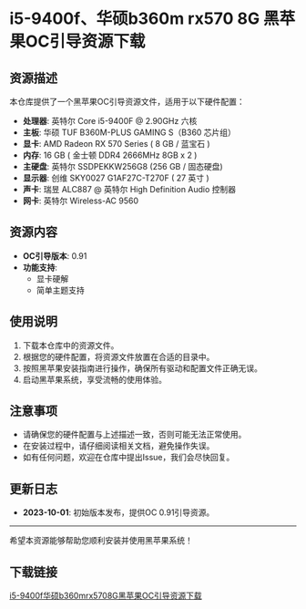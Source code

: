 # i5-9400f、华硕b360m rx570 8G 黑苹果OC引导资源下载

## 资源描述

本仓库提供了一个黑苹果OC引导资源文件，适用于以下硬件配置：

- **处理器**: 英特尔 Core i5-9400F @ 2.90GHz 六核
- **主板**: 华硕 TUF B360M-PLUS GAMING S（B360 芯片组）
- **显卡**: AMD Radeon RX 570 Series ( 8 GB / 蓝宝石 )
- **内存**: 16 GB ( 金士顿 DDR4 2666MHz 8GB x 2 )
- **主硬盘**: 英特尔 SSDPEKKW256G8 (256 GB / 固态硬盘)
- **显示器**: 创维 SKY0027 G1AF27C-T270F ( 27 英寸 )
- **声卡**: 瑞昱 ALC887 @ 英特尔 High Definition Audio 控制器
- **网卡**: 英特尔 Wireless-AC 9560

## 资源内容

- **OC引导版本**: 0.91
- **功能支持**:
  - 显卡硬解
  - 简单主题支持

## 使用说明

1. 下载本仓库中的资源文件。
2. 根据您的硬件配置，将资源文件放置在合适的目录中。
3. 按照黑苹果安装指南进行操作，确保所有驱动和配置文件正确无误。
4. 启动黑苹果系统，享受流畅的使用体验。

## 注意事项

- 请确保您的硬件配置与上述描述一致，否则可能无法正常使用。
- 在安装过程中，请仔细阅读相关文档，避免操作失误。
- 如有任何问题，欢迎在仓库中提出Issue，我们会尽快回复。

## 更新日志

- **2023-10-01**: 初始版本发布，提供OC 0.91引导资源。

---

希望本资源能够帮助您顺利安装并使用黑苹果系统！

## 下载链接

[i5-9400f华硕b360mrx5708G黑苹果OC引导资源下载](https://pan.quark.cn/s/c170bdc37f33)